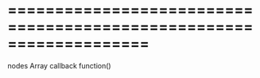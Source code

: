 ===================================================================
===================================================================

<!--shortDescription-->

<!--/shortDescription-->

<!--paramName1-->nodes<!--/paramName1-->
<!--paramType1-->Array<dxTreeListNode><!--/paramType1-->
<!--paramDescription1-->

<!--/paramDescription1-->

<!--paramName2-->callback<!--/paramName2-->
<!--paramType2-->function()<!--/paramType2-->
<!--paramDescription2-->

<!--/paramDescription2-->

<!--fullDescription-->

<!--/fullDescription-->